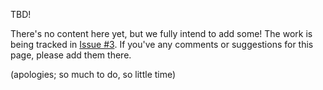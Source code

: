 TBD!

There's no content here yet, but we fully intend to add some! The work is being tracked in [Issue #3](https://github.com/vmbrasseur/IAS3API/issues/3). If you've any comments or suggestions for this page, please add them there.

(apologies; so much to do, so little time)

